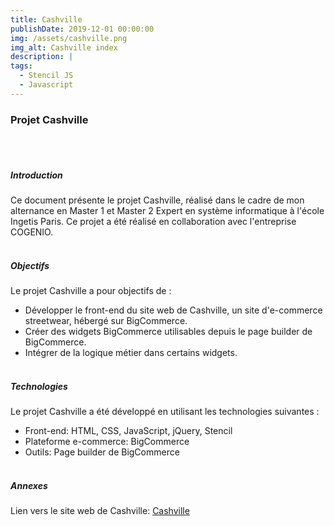 ```yaml
---
title: Cashville
publishDate: 2019-12-01 00:00:00
img: /assets/cashville.png
img_alt: Cashville index
description: |
tags:
  - Stencil JS
  - Javascript
---
```


### Projet Cashville
<br><br>

##### Introduction
Ce document présente le projet Cashville, réalisé dans le cadre de mon alternance en Master 1 et Master 2 Expert en système informatique à l'école Ingetis Paris. Ce projet a été réalisé en collaboration avec l'entreprise COGENIO.
<br><br>

##### Objectifs
Le projet Cashville a pour objectifs de :
- Développer le front-end du site web de Cashville, un site d'e-commerce streetwear, hébergé sur BigCommerce.
- Créer des widgets BigCommerce utilisables depuis le page builder de BigCommerce.
- Intégrer de la logique métier dans certains widgets.
<br><br>

##### Technologies
Le projet Cashville a été développé en utilisant les technologies suivantes :
- Front-end: HTML, CSS, JavaScript, jQuery, Stencil
- Plateforme e-commerce: BigCommerce
- Outils: Page builder de BigCommerce
<br><br>

##### Annexes
Lien vers le site web de Cashville: [Cashville](https://www.cashville.fr/)
